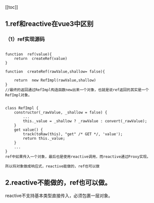 [[toc]] 

## 1.ref和reactive在vue3中区别

### （1）ref实现源码
~~~

function  ref(value){
    return  createRef(value)
}

function  createRef(rawValue,shallow= false){

    return  new RefImpl(rawValue,shallow)
}
//最终的返回通过RefImpl构造函数new出来一个对象，也就是说ref返回的其实是一个RefImpl对象。


class RefImpl {
    constructor(_rawValue, _shallow = false) {
        ...
        this._value = _shallow ? _rawValue : convert(_rawValue);
    }
    get value() {
        track(toRaw(this), "get" /* GET */, 'value');
        return this._value;
    }
    ...
}
ref中如果传入一个对象，最后也是使用reactive调用，而reactive通过Proxy实现。

所以将对象做成响应式，reactive能做的，ref也可以做

~~~

## 2.reactive不能做的，ref也可以做。
reactive不支持基本类型直接传入，必须包裹一层对象。